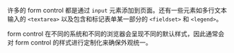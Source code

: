 许多的 form control 都是通过 `input` 元素添加到页面。还有一些元素如多行文本输入的 `<textarea>` 以及包含和标记表单某一部分的 `<fieldset>` 和 `<legend>`。

form control 在不同的系统和不同的浏览器会呈现不同的默认样式，因此通常会对 form control 的样式进行定制化来确保外观统一。




